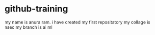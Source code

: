 # github-training
my name is anura ram.
i have created my first repositatory
my collage is nsec
my branch is ai ml
